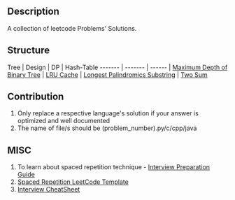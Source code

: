 ## Description

A collection of leetcode Problems' Solutions.

## Structure
Tree |  Design | DP | Hash-Table 
------- | ------- | ------ | 
[Maximum Depth of Binary Tree](101-150/104.py) | [LRU Cache](101-150/146.py) | [Longest Palindromics Substring](1-50/5.py) | [Two Sum](1-50/1.py)


## Contribution

1. Only replace a respective language's solution if your answer is optimized and well documented
2. The name of file/s should be (problem_number).py/c/cpp/java

## MISC

1. To learn about spaced repetition technique - [Interview Preparation Guide](https://medium.com/@adaggarw/crack-the-contemporary-technical-interview-55bd1b1b87c9)
2. [Spaced Repetition LeetCode Template](https://docs.google.com/spreadsheets/d/1USAhpvkzCLSqpjSK8NcEXSBlZ03LXL_VNqqn9WZK1Kk/edit?usp=sharing)
3. [Interview CheatSheet](https://goo.gl/BpZQJU)
